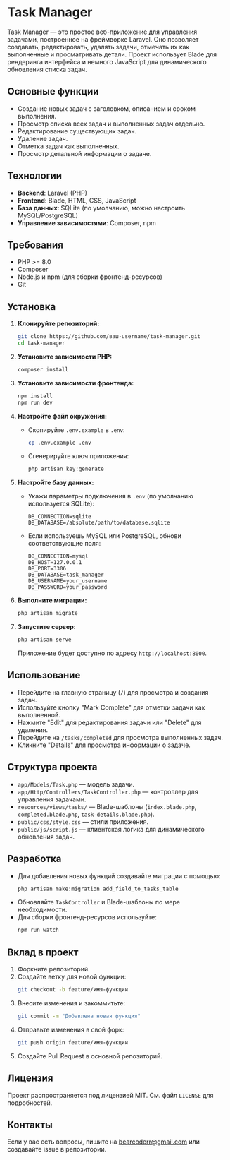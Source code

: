 # Task Manager

Task Manager — это простое веб-приложение для управления задачами, построенное на фреймворке Laravel. Оно позволяет создавать, редактировать, удалять задачи, отмечать их как выполненные и просматривать детали. Проект использует Blade для рендеринга интерфейса и немного JavaScript для динамического обновления списка задач.

## Основные функции
- Создание новых задач с заголовком, описанием и сроком выполнения.
- Просмотр списка всех задач и выполненных задач отдельно.
- Редактирование существующих задач.
- Удаление задач.
- Отметка задач как выполненных.
- Просмотр детальной информации о задаче.

## Технологии
- **Backend**: Laravel (PHP)
- **Frontend**: Blade, HTML, CSS, JavaScript
- **База данных**: SQLite (по умолчанию, можно настроить MySQL/PostgreSQL)
- **Управление зависимостями**: Composer, npm

## Требования
- PHP >= 8.0
- Composer
- Node.js и npm (для сборки фронтенд-ресурсов)
- Git

## Установка

1. **Клонируйте репозиторий:**
   ```bash
   git clone https://github.com/ваш-username/task-manager.git
   cd task-manager
   ```

2. **Установите зависимости PHP:**
   ```bash
   composer install
   ```

3. **Установите зависимости фронтенда:**
   ```bash
   npm install
   npm run dev
   ```

4. **Настройте файл окружения:**
   - Скопируйте `.env.example` в `.env`:
     ```bash
     cp .env.example .env
     ```
   - Сгенерируйте ключ приложения:
     ```bash
     php artisan key:generate
     ```

5. **Настройте базу данных:**
   - Укажи параметры подключения в `.env` (по умолчанию используется SQLite):
     ```env
     DB_CONNECTION=sqlite
     DB_DATABASE=/absolute/path/to/database.sqlite
     ```
   - Если используешь MySQL или PostgreSQL, обнови соответствующие поля:
     ```env
     DB_CONNECTION=mysql
     DB_HOST=127.0.0.1
     DB_PORT=3306
     DB_DATABASE=task_manager
     DB_USERNAME=your_username
     DB_PASSWORD=your_password
     ```

6. **Выполните миграции:**
   ```bash
   php artisan migrate
   ```

7. **Запустите сервер:**
   ```bash
   php artisan serve
   ```
   Приложение будет доступно по адресу `http://localhost:8000`.

## Использование
- Перейдите на главную страницу (`/`) для просмотра и создания задач.
- Используйте кнопку "Mark Complete" для отметки задачи как выполненной.
- Нажмите "Edit" для редактирования задачи или "Delete" для удаления.
- Перейдите на `/tasks/completed` для просмотра выполненных задач.
- Кликните "Details" для просмотра информации о задаче.

## Структура проекта
- `app/Models/Task.php` — модель задачи.
- `app/Http/Controllers/TaskController.php` — контроллер для управления задачами.
- `resources/views/tasks/` — Blade-шаблоны (`index.blade.php`, `completed.blade.php`, `task-details.blade.php`).
- `public/css/style.css` — стили приложения.
- `public/js/script.js` — клиентская логика для динамического обновления задач.

## Разработка
- Для добавления новых функций создавайте миграции с помощью:
  ```bash
  php artisan make:migration add_field_to_tasks_table
  ```
- Обновляйте `TaskController` и Blade-шаблоны по мере необходимости.
- Для сборки фронтенд-ресурсов используйте:
  ```bash
  npm run watch
  ```

## Вклад в проект
1. Форкните репозиторий.
2. Создайте ветку для новой функции:
   ```bash
   git checkout -b feature/имя-функции
   ```
3. Внесите изменения и закоммитьте:
   ```bash
   git commit -m "Добавлена новая функция"
   ```
4. Отправьте изменения в свой форк:
   ```bash
   git push origin feature/имя-функции
   ```
5. Создайте Pull Request в основной репозиторий.

## Лицензия
Проект распространяется под лицензией MIT. См. файл `LICENSE` для подробностей.

## Контакты
Если у вас есть вопросы, пишите на [bearcoderr@gmail.com](mailto:bearcoderr@gmail.com) или создавайте issue в репозитории.
```